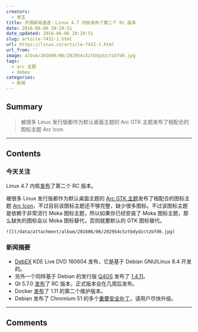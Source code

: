 ```yaml
---
creators:
  - 老王
title: 开源新闻速递：Linux 4.7 内核发布了第二个 RC 版本
date: 2016-06-06 20:29:51
date_updated: 2016-06-06 20:29:51
slug: article-7432-1.html
url: https://linux.cn/article-7432-1.html
url_from: ''
image: album/201606/06/202954c5ztbdydzctzbfd6.jpg
tags:
  - arc 主题
  - debex
categories:
  - 新闻
---
```


## Summary

> 被很多 Linux 发行版都作为默认桌面主题的 Arc GTK 主题发布了相配合的图标主题  Arc Icon

***

<!-- more -->

## Contents

### 今天关注

Linux 4.7 内核[发布](http://lkml.iu.edu/hypermail/linux/kernel/1606.0/03592.html)了第二个 RC 版本。

被很多 Linux 发行版都作为默认桌面主题的 [Arc GTK 主题](https://github.com/horst3180/arc-theme)发布了相配合的图标主题 [Arc Icon](https://github.com/horst3180/arc-icon-theme)，不过目前该图标主题还不够完整，缺少很多图标。不过该图标主题是依赖于非常流行 Moka 图标主题，所以如果你已经安装了 Moka 图标主题，那么缺失的图标会以 Moka 图标替代，否则就要默认的 GTK 图标替代。

`![](/data/attachment/album/201606/06/202954c5ztbdydzctzbfd6.jpg)`

### 新闻摘要

* [DebEX](http://debex.exton.net/) KDE Live DVD 160604 发布，它是基于 Debian GNU/Linux 8.4 开发的。
* 另外一个同样基于 Debian 的发行版 [Q4OS](http://q4os.org/) 发布了 [1.4.11](http://q4os.org/blog.html#news160606)。
* Qt 5.7.0 [发布](http://blog.qt.io/blog/2016/06/03/qt-5-7-0-release-candidate-available/)了 RC 版本，正式版本会在几周后发布。
* Docker [发布](https://github.com/docker/docker/releases/tag/v1.11.2)了 1.11 的第二个维护版本。
* Debian 发布了 Chromium 51 的多个[重要安全补丁](https://lists.debian.org/debian-security-announce/2016/msg00171.html)，请用户尽快升级。

***

## Comments
